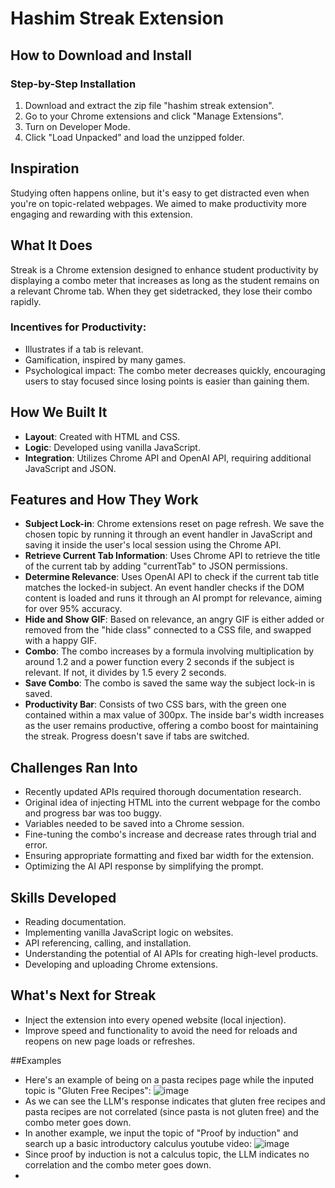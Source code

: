 # Hashim Streak Extension

## How to Download and Install

### Step-by-Step Installation
1. Download and extract the zip file "hashim streak extension".
2. Go to your Chrome extensions and click "Manage Extensions".
3. Turn on Developer Mode.
4. Click "Load Unpacked" and load the unzipped folder.

## Inspiration
Studying often happens online, but it's easy to get distracted even when you're on topic-related webpages. We aimed to make productivity more engaging and rewarding with this extension.

## What It Does
Streak is a Chrome extension designed to enhance student productivity by displaying a combo meter that increases as long as the student remains on a relevant Chrome tab. When they get sidetracked, they lose their combo rapidly.

### Incentives for Productivity:
- Illustrates if a tab is relevant.
- Gamification, inspired by many games.
- Psychological impact: The combo meter decreases quickly, encouraging users to stay focused since losing points is easier than gaining them.

## How We Built It
- **Layout**: Created with HTML and CSS.
- **Logic**: Developed using vanilla JavaScript.
- **Integration**: Utilizes Chrome API and OpenAI API, requiring additional JavaScript and JSON.

## Features and How They Work
- **Subject Lock-in**: Chrome extensions reset on page refresh. We save the chosen topic by running it through an event handler in JavaScript and saving it inside the user's local session using the Chrome API.
- **Retrieve Current Tab Information**: Uses Chrome API to retrieve the title of the current tab by adding "currentTab" to JSON permissions.
- **Determine Relevance**: Uses OpenAI API to check if the current tab title matches the locked-in subject. An event handler checks if the DOM content is loaded and runs it through an AI prompt for relevance, aiming for over 95% accuracy.
- **Hide and Show GIF**: Based on relevance, an angry GIF is either added or removed from the "hide class" connected to a CSS file, and swapped with a happy GIF.
- **Combo**: The combo increases by a formula involving multiplication by around 1.2 and a power function every 2 seconds if the subject is relevant. If not, it divides by 1.5 every 2 seconds.
- **Save Combo**: The combo is saved the same way the subject lock-in is saved.
- **Productivity Bar**: Consists of two CSS bars, with the green one contained within a max value of 300px. The inside bar's width increases as the user remains productive, offering a combo boost for maintaining the streak. Progress doesn't save if tabs are switched.

## Challenges Ran Into
- Recently updated APIs required thorough documentation research.
- Original idea of injecting HTML into the current webpage for the combo and progress bar was too buggy.
- Variables needed to be saved into a Chrome session.
- Fine-tuning the combo's increase and decrease rates through trial and error.
- Ensuring appropriate formatting and fixed bar width for the extension.
- Optimizing the AI API response by simplifying the prompt.

## Skills Developed
- Reading documentation.
- Implementing vanilla JavaScript logic on websites.
- API referencing, calling, and installation.
- Understanding the potential of AI APIs for creating high-level products.
- Developing and uploading Chrome extensions.

## What's Next for Streak
- Inject the extension into every opened website (local injection).
- Improve speed and functionality to avoid the need for reloads and reopens on new page loads or refreshes.

##Examples
- Here's an example of being on a pasta recipes page while the inputed topic is "Gluten Free Recipes":
![image](https://github.com/Hashezm/Streak/assets/76060515/5651fce1-59ab-4d40-9ee8-52560c5473c3)
- As we can see the LLM's response indicates that gluten free recipes and pasta recipes are not correlated (since pasta is not gluten free) and the combo meter goes down.
- In another example, we input the topic of "Proof by induction" and search up a basic introductory calculus youtube video:
![image](https://github.com/Hashezm/Streak/assets/76060515/eec9f619-65ce-4c30-a2a1-b48137bb3937)
- Since proof by induction is not a calculus topic, the LLM indicates no correlation and the combo meter goes down.
- 


